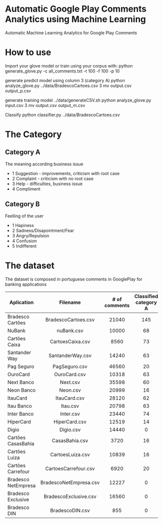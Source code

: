 # Automatic Google Play Comments Analytics using Machine Learning
Automatic Machine Learning Analytics for Google Play Comments

# How to use
Import your glove model or train using your corpus with:
python generate_glove.py -c all_comments.txt -t 100 -f 100 -p 10 

generate predict model using column 3 (category A)
python analyze_glove.py ../data/BradescoCartoes.csv  3
mv output.csv output_p.csv

generate training model
../data/generateCSV.sh
python analyze_glove.py input.csv 3
mv output.csv output_m.csv

Classify
python classifier.py ../data/BradescoCartoes.csv 

# The Category

## Category A 
The meaning according business issue

+ 1 Suggestion - improvements, criticism with root case
+ 2 Complaint - criticism with no root case
+ 3 Help - difficulties, business issue
+ 4 Compliment

## Category B
Feelling of the user

+ 1 Hapiness
+ 2 Sadness/Disapointment/Fear
+ 3 Angry/Repulsion
+ 4 Confusion
+ 5 Indifferent


# The dataset

The dataset is composed in portuguese comments in GooglePlay for banking applications

| Aplication  | Filename | # of comments      |  Classified category A | Classified Category B |
|-------------|:--------:|:------------------:|:----------------------:|:---------------------:|
| Bradesco Cartões | BradescoCartoes.csv |  21040 | 145 | 48 | |
| NuBank | nuBank.csv |   10000   |   68 | 33 |
| Cartões Caixa | CartoesCaixa.csv | 8560 | 73 | 47 |
| Santander Way | SantanderWay.csv | 14240 | 63 | 0 |
| Pag Seguro | PagSeguro.csv | 46560 | 20 | 29 | 
| OuroCard | OuroCard.csv |    10318 | 63 | 0 | 
| Next Banco | Next.csv | 35598 | 60 | 0 | 
| Neon Banco | Neon.csv | 20999 | 16 | 17 | 
| ItauCard | ItauCard.csv  | 28120 | 62 | 38 | 
| Itau Banco | Itau.csv | 20798 | 63 | 0 | 
| Inter Banco | Inter.csv | 23440 | 74 | 0 | 
| HiperCard | HiperCard.csv | 12519 | 14 | 0 |
| Digio | Digio.csv | 14440 | 0 | 0 |
| Cartões CasasBahia | CasasBahia.csv | 3720 | 16 | 0 |
| Cartões Luiza | CartoesLuiza.csv | 10839 | 16 | 0 |
| Cartões Carrefour | CartoesCarrefour.csv | 6920 | 20 | 0 | 
| Bradesco NetEmpresa | BradescoNetEmpresa.csv | 12227| 0 | 0 |
| Bradesco Exclusive | BradescoExclusive.csv | 16560| 0 | 0 |
| Bradesco DIN | BradescoDIN.csv |  855| 0 | 0 |
